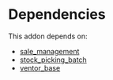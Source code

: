 # Dependencies

This addon depends on:

- [sale_management](https://github.com/bringout/oca-ocb-sale/tree/5d9b47ce90463a1c61e6fb80db86d42fb811e501/odoo-bringout-oca-ocb-sale_management)
- [stock_picking_batch](https://github.com/bringout/oca-ocb-warehouse/tree/1135de9279731def9c756b5192f8860b5a0e7e59/odoo-bringout-oca-ocb-stock_picking_batch)
- [ventor_base](https://github.com/bringout/ventor/tree/deca37344a36c04c89ae7ddf252d9318ec2d2f3c/odoo-bringout-ventor-ventor_base)
